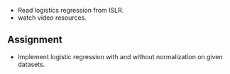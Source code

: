 
- Read logistics regression from ISLR.
- watch video resources.
## Assignment
- Implement logistic regression with and without normalization on given datasets.

